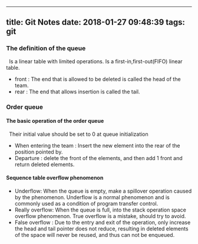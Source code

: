 ------------------
title: Git Notes
date: 2018-01-27 09:48:39
tags: git
---

### The definition of the queue
&nbsp;&nbsp;Is a linear table with limited operations. Is a first-in,first-out(FIFO) linear table.   
- front : The end that is allowed to be deleted is called the head of the team.
- rear  : The end that allows insertion is called the tail.   

### Order queue

#### The basic operation of the order queue
&nbsp;&nbsp;Their initial value should be set to 0 at queue initialization
- When entering the team : Insert the new element into the rear of the position pointed by.
- Departure : delete the front of the elements, and then add 1 front and return deleted elements.   

#### Sequence table overflow phenomenon
- Underflow: When the queue is empty, make a spillover operation caused by the phenomenon. Underflow is a normal phenomenon and is commonly used as a condition of program transfer control.
- Really overflow: When the queue is full, into the stack operation space overflow phenomenon. True overflow is a mistake, should try to avoid.
- False overflow : Due to the entry and exit of the operation, only increase the head and tail pointer does not reduce, resulting in deleted elements of the space will never be reused, and thus can not be enqueued.

